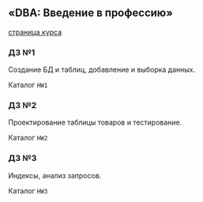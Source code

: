 ## «DBA: Введение в профессию»
[страница курса](http://pr-of-it.ru/courses/dba-start.html)
### Д3 №1
Создание БД и таблиц, добавление и выборка данных.

Каталог `HW1`
### Д3 №2
Проектирование таблицы товаров и тестирование.

Каталог `HW2`
### Д3 №3
Индексы, анализ запросов.

Каталог `HW3`